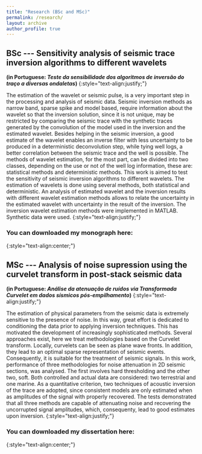 ```yaml
---
title: "Research (BSc and MSc)"
permalink: /research/
layout: archive
author_profile: true
---
```


## BSc --- Sensitivity analysis of seismic trace inversion algorithms to different wavelets 
**(in Portuguese: *Teste da sensibilidade dos algoritmos de inversão do traço a diversas ondaletas*)**
{:style="text-align:justify;"}

The estimation of the wavelet or seismic pulse, is a very important step in the processing
and analysis of seismic data. Seismic inversion methods as narrow band, sparse spike and
model based, require information about the wavelet so that the inversion solution, since it
is not unique, may be restricted by comparing the seismic trace with the synthetic traces
generated by the convolution of the model used in the inversion and the estimated wavelet.
Besides helping in the seismic inversion, a good estimate of the wavelet enables an inverse
filter with less uncertainty to be produced in a deterministic deconvolution step, while
tying well logs, a better correlation between the seismic trace and the well is possible.
The methods of wavelet estimation, for the most part, can be divided into two classes,
depending on the use or not of the well log information, these are: statistical methods
and deterministic methods. This work is aimed to test the sensitivity of seismic inversion
algorithms to different wavelets. The estimation of wavelets is done using several methods,
both statistical and deterministic. An analysis of estimated wavelet and the inversion
results with different wavelet estimation methods allows to relate the uncertainty in the
estimated wavelet with uncertainty in the result of the inversion. The inversion wavelet
estimation methods were implemented in MATLAB. Synthetic data were used.
{:style="text-align:justify;"}

### You can downloaded my monograph here: 
{:style="text-align:center;"}

<p style="text-align:center"><a href="https://drive.google.com/file/d/19GnWMHBnsUkWI0_v6w1-eNw6eR5pKojO/view?usp=sharing" rel="noopener" target="_blank"><i class="far fa-fw fa-arrow-alt-circle-down fa-3x" aria-hidden="true"></i></a></p>

## MSc --- Analysis of noise supression using the curvelet transform in post-stack seismic data 
**(in Portuguese: *Análise da atenuação de ruídos via Transformada Curvelet em dados sísmicos pós-empilhamento*)**
{:style="text-align:justify;"}

The estimation of physical parameters from the seismic data is extremely sensitive to
the presence of noise. In this way, great effort is dedicated to conditioning the data prior
to applying inversion techniques. This has motivated the development of increasingly
sophisticated methods. Several approaches exist, here we treat methodologies based on the
Curvelet transform. Locally, curvelets can be seen as plane wave fronts. In addition, they
lead to an optimal sparse representation of seismic events. Consequently, it is suitable for
the treatment of seismic signals. In this work, performance of three methodologies for noise
attenuation in 2D seismic sections, was analysed. The first involves hard thresholding and
the other two, soft. Both controlled and actual data are considered: two terrestrial and
one marine. As a quantitative criterion, two techniques of acoustic inversion of the trace
are adopted, since consistent models are only estimated when as amplitudes of the signal
with properly recovered. The tests demonstrated that all three methods are capable of
attenuating noise and recovering the uncorrupted signal amplitudes, which, consequenty,
lead to good estimates upon inversion. 
{:style="text-align:justify;"}

### You can downloaded my dissertation here: 
{:style="text-align:center;"}

<p style="text-align:center"><a href="https://drive.google.com/file/d/1m5lxo0TyIGzYNqcBUxrF0ht2dCRjAFeA/view?usp=sharing" rel="noopener" target="_blank"><i class="far fa-fw fa-arrow-alt-circle-down fa-3x" aria-hidden="true"></i></a></p>
